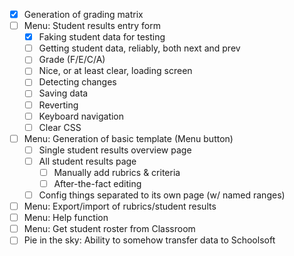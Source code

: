 - [x] Generation of grading matrix
- [ ] Menu: Student results entry form
  - [x] Faking student data for testing
  - [ ] Getting student data, reliably, both next and prev
  - [ ] Grade (F/E/C/A)
  - [ ] Nice, or at least clear, loading screen
  - [ ] Detecting changes
  - [ ] Saving data
  - [ ] Reverting
  - [ ] Keyboard navigation
  - [ ] Clear CSS
- [ ] Menu: Generation of basic template (Menu button)
  - [ ] Single student results overview page
  - [ ] All student results page
    - [ ] Manually add rubrics & criteria
    - [ ] After-the-fact editing
  - [ ] Config things separated to its own page (w/ named ranges)
- [ ] Menu: Export/import of rubrics/student results
- [ ] Menu: Help function
- [ ] Menu: Get student roster from Classroom
- [ ] Pie in the sky: Ability to somehow transfer data to Schoolsoft
